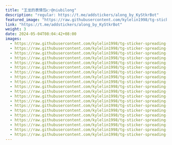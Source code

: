 ```yaml
---
title: "王龙的表情包👉@niubilong"
description: "regular: https://t.me/addstickers/along_by_KyStkrBot"
featured_image: "https://raw.githubusercontent.com/kylelin1998/tg-sticker-spreading-worldwide-images/main/img/cff6f4d9-0d33-47af-93c6-30afe1371c5d.jpg"
link: "https://t.me/addstickers/along_by_KyStkrBot"
weight: 3
date: 2024-05-04T08:04:42+08:00
images:
  - https://raw.githubusercontent.com/kylelin1998/tg-sticker-spreading-worldwide-images/main/img/cff6f4d9-0d33-47af-93c6-30afe1371c5d.jpg
  - https://raw.githubusercontent.com/kylelin1998/tg-sticker-spreading-worldwide-images/main/img/f581fb10-77dc-402d-a112-84f878406380.jpg
  - https://raw.githubusercontent.com/kylelin1998/tg-sticker-spreading-worldwide-images/main/img/3dfe53ca-3150-41fb-8f55-aedfaa5e9d6a.jpg
  - https://raw.githubusercontent.com/kylelin1998/tg-sticker-spreading-worldwide-images/main/img/437b0b7f-aae2-467b-b4d8-d53b83d98ce0.jpg
  - https://raw.githubusercontent.com/kylelin1998/tg-sticker-spreading-worldwide-images/main/img/d138734f-6b9b-4fe5-b3c4-4550c84893cb.jpg
  - https://raw.githubusercontent.com/kylelin1998/tg-sticker-spreading-worldwide-images/main/img/9b1d3971-da4b-45c2-ba3d-bca0ee07198d.jpg
  - https://raw.githubusercontent.com/kylelin1998/tg-sticker-spreading-worldwide-images/main/img/544e42dc-ca6d-460e-95d2-cc35e39e824f.jpg
  - https://raw.githubusercontent.com/kylelin1998/tg-sticker-spreading-worldwide-images/main/img/1b861cee-bc78-4077-841e-0028bb911c5e.jpg
  - https://raw.githubusercontent.com/kylelin1998/tg-sticker-spreading-worldwide-images/main/img/26c127db-1243-4699-be0c-435c817eb4b9.jpg
  - https://raw.githubusercontent.com/kylelin1998/tg-sticker-spreading-worldwide-images/main/img/00842d51-fd6e-449d-858b-3f97dc504a52.jpg
  - https://raw.githubusercontent.com/kylelin1998/tg-sticker-spreading-worldwide-images/main/img/37fb5ed4-1728-4d71-9f33-15fd7133f5ab.jpg
  - https://raw.githubusercontent.com/kylelin1998/tg-sticker-spreading-worldwide-images/main/img/f008168a-843d-4f43-aa05-bcf2dbb69a5e.jpg
  - https://raw.githubusercontent.com/kylelin1998/tg-sticker-spreading-worldwide-images/main/img/90fb0afa-833a-421a-8a17-21513fe7b365.jpg
  - https://raw.githubusercontent.com/kylelin1998/tg-sticker-spreading-worldwide-images/main/img/2b7e1aa3-1533-40e1-bc2f-2f022283effe.jpg
  - https://raw.githubusercontent.com/kylelin1998/tg-sticker-spreading-worldwide-images/main/img/28f666aa-4156-4ada-9c4f-9e6c6a8c15bd.jpg
  - https://raw.githubusercontent.com/kylelin1998/tg-sticker-spreading-worldwide-images/main/img/4082a08a-3188-4d4b-9beb-7ae0a6c34e92.jpg
  - https://raw.githubusercontent.com/kylelin1998/tg-sticker-spreading-worldwide-images/main/img/dc1f1903-65fd-4d47-bc2d-ee1015a0035b.jpg
  - https://raw.githubusercontent.com/kylelin1998/tg-sticker-spreading-worldwide-images/main/img/04cbea6e-d310-403d-8828-571311580337.jpg
  - https://raw.githubusercontent.com/kylelin1998/tg-sticker-spreading-worldwide-images/main/img/98cc92bb-1c7f-4dd5-a8ac-0d8eabf95588.jpg
  - https://raw.githubusercontent.com/kylelin1998/tg-sticker-spreading-worldwide-images/main/img/e5635476-7163-42f8-ba73-43c36f128ddf.jpg
---
```

